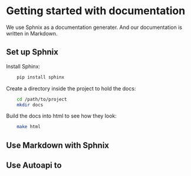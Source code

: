 # Getting started with documentation

We use Sphnix as a documentation generater. And our documentation is written in Markdown.

## Set up Sphnix

Install Sphinx:

```sh
    pip install sphinx
```

Create a directory inside the project to hold the docs:

```sh
    cd /path/to/project
    mkdir docs
```

Build the docs into html to see how they look:

```sh
    make html
```

## Use Markdown with Sphnix

## Use Autoapi to
